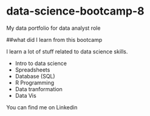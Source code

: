 # data-science-bootcamp-8
My data portfolio for data analyst role

##what did I learn from this bootcamp 

I learn a lot of stuff related to data science skills.

- Intro to data science
- Spreadsheets
- Database (SQL)
- R Programming
- Data tranformation
- Data Vis


 You can find me on Linkedin 
